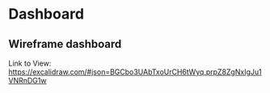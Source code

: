 # Dashboard

## Wireframe dashboard

Link to View: https://excalidraw.com/#json=BGCbo3UAbTxoUrCH6tWyq,prpZ8ZgNxIgJu1VNRnDG1w